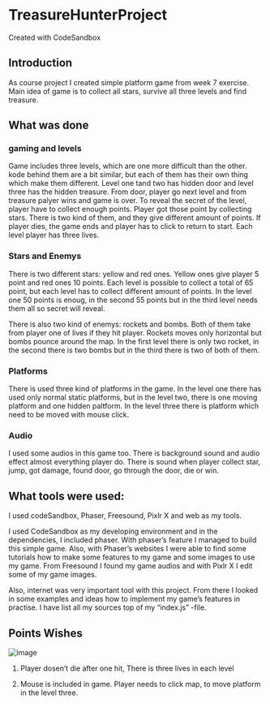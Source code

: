 # TreasureHunterProject
Created with CodeSandbox

## Introduction
As course project I created simple platform game from week 7 exercise. Main idea of game is to collect all stars, survive all three levels and find treasure.  


## What was done
### gaming and levels
Game includes three levels, which are one more difficult than the other. kode behind them are a bit similar, but each of them has their own thing which make them different. Level one tand two has hidden door and level three has the hidden treasure. From door, player go next level and from treasure palyer wins and game is over. To reveal the secret of the level, player have to collect enough points. Player got those point by collecting stars. There is two kind of them, and they give different amount of points. If player dies, the game ends and player has to click to return to start. Each level player has three lives.

###  Stars and Enemys
There is two different stars: yellow and red ones. Yellow ones give player 5 point and red ones 10 points. Each level is possible to collect a total of 65 point, but each level has to collect different amount of points. In the level one 50 points is enoug, in the second 55 points but in the third level needs them all so secret will reveal.

There is also two kind of enemys: rockets and bombs. Both of them take from player one of lives if they hit player. Rockets moves only horizontal but bombs pounce around the map. In the first level there is only two rocket, in the second there is two bombs but in the third there is two of both of them.

### Platforms
There is used three kind of platforms in the game. In the level one there has used only normal static platforms, but in the level two, there is one moving platform and one hidden paltform. In the level three there is  platform which need to be moved with mouse click.

### Audio
I used some audios in this game too. There is background sound and audio effect almost everything player do. There is sound when player collect star, jump, got damage, found door, go through the door, die or win.


## What tools were used: 

I used codeSandbox, Phaser, Freesound, Pixlr X and web as my tools. 

I used CodeSandbox as my developing environment and in the dependencies, I included phaser. With phaser’s feature I managed to build this simple game. Also, with Phaser’s websites I were able to find some tutorials how to make some features to my game and some images to use my game. From Freesound I found my game audios and with Pixlr X I edit some of my game images. 

Also, internet was very important tool with this project. From there I looked in some examples and ideas how to implement my game’s features in practise. I have list all my sources top of my “index.js” -file. 

## Points Wishes

![image](https://user-images.githubusercontent.com/78799868/197358958-833ba305-7c5f-4c4f-a0a7-0aaa079e855d.png)

1) Player dosen’t die after one hit, There is three lives in each level 

2) Mouse is included in game. Player needs to click map, to move platform in the level three. 

